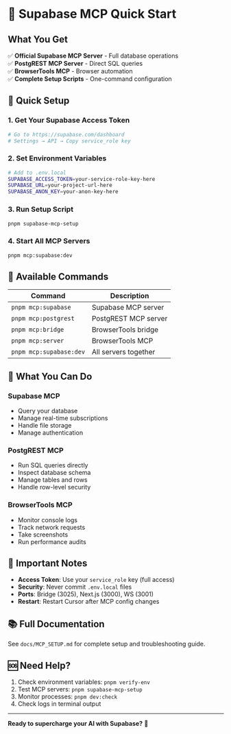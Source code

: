 # 🚀 Supabase MCP Quick Start

## What You Get

✅ **Official Supabase MCP Server** - Full database operations  
✅ **PostgREST MCP Server** - Direct SQL queries  
✅ **BrowserTools MCP** - Browser automation  
✅ **Complete Setup Scripts** - One-command configuration  

## 🎯 Quick Setup

### 1. Get Your Supabase Access Token
```bash
# Go to https://supabase.com/dashboard
# Settings → API → Copy service_role key
```

### 2. Set Environment Variables
```bash
# Add to .env.local
SUPABASE_ACCESS_TOKEN=your-service-role-key-here
SUPABASE_URL=your-project-url-here
SUPABASE_ANON_KEY=your-anon-key-here
```

### 3. Run Setup Script
```bash
pnpm supabase-mcp-setup
```

### 4. Start All MCP Servers
```bash
pnpm mcp:supabase:dev
```

## 🔧 Available Commands

| Command | Description |
|---------|-------------|
| `pnpm mcp:supabase` | Supabase MCP server |
| `pnpm mcp:postgrest` | PostgREST MCP server |
| `pnpm mcp:bridge` | BrowserTools bridge |
| `pnpm mcp:server` | BrowserTools MCP |
| `pnpm mcp:supabase:dev` | All servers together |

## 🎨 What You Can Do

### Supabase MCP
- Query your database
- Manage real-time subscriptions
- Handle file storage
- Manage authentication

### PostgREST MCP
- Run SQL queries directly
- Inspect database schema
- Manage tables and rows
- Handle row-level security

### BrowserTools MCP
- Monitor console logs
- Track network requests
- Take screenshots
- Run performance audits

## 🚨 Important Notes

- **Access Token**: Use your `service_role` key (full access)
- **Security**: Never commit `.env.local` files
- **Ports**: Bridge (3025), Next.js (3000), WS (3001)
- **Restart**: Restart Cursor after MCP config changes

## 📚 Full Documentation

See `docs/MCP_SETUP.md` for complete setup and troubleshooting guide.

## 🆘 Need Help?

1. Check environment variables: `pnpm verify-env`
2. Test MCP servers: `pnpm supabase-mcp-setup`
3. Monitor processes: `pnpm dev:check`
4. Check logs in terminal output

---

**Ready to supercharge your AI with Supabase?** 🚀
